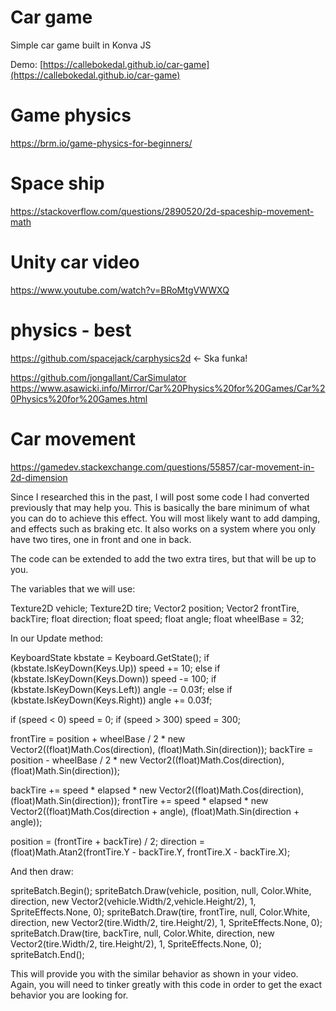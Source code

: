 # Car game

Simple car game built in Konva JS

Demo: [https://callebokedal.github.io/car-game](https://callebokedal.github.io/car-game)

# Game physics
https://brm.io/game-physics-for-beginners/

# Space ship
https://stackoverflow.com/questions/2890520/2d-spaceship-movement-math

# Unity car video
https://www.youtube.com/watch?v=BRoMtgVWWXQ

# physics - best
https://github.com/spacejack/carphysics2d <- Ska funka!

https://github.com/jongallant/CarSimulator
https://www.asawicki.info/Mirror/Car%20Physics%20for%20Games/Car%20Physics%20for%20Games.html

# Car movement
https://gamedev.stackexchange.com/questions/55857/car-movement-in-2d-dimension


Since I researched this in the past, I will post some code I had converted previously that may help you. This is basically the bare minimum of what you can do to achieve this effect. You will most likely want to add damping, and effects such as braking etc. It also works on a system where you only have two tires, one in front and one in back.

The code can be extended to add the two extra tires, but that will be up to you.

The variables that we will use:

Texture2D vehicle;
Texture2D tire;
Vector2 position;
Vector2 frontTire, backTire;
float direction;
float speed;
float angle;
float wheelBase = 32;

In our Update method:

KeyboardState kbstate = Keyboard.GetState();
if (kbstate.IsKeyDown(Keys.Up))
    speed += 10;
else if (kbstate.IsKeyDown(Keys.Down))
    speed -= 100;
if (kbstate.IsKeyDown(Keys.Left))
    angle -= 0.03f;
else if (kbstate.IsKeyDown(Keys.Right))
    angle += 0.03f;

if (speed < 0)
    speed = 0;
if (speed > 300)
    speed = 300;

frontTire = position + wheelBase / 2 * new Vector2((float)Math.Cos(direction), (float)Math.Sin(direction));
backTire = position - wheelBase / 2 * new Vector2((float)Math.Cos(direction), (float)Math.Sin(direction));

backTire += speed * elapsed * new Vector2((float)Math.Cos(direction), (float)Math.Sin(direction));
frontTire += speed * elapsed * new Vector2((float)Math.Cos(direction + angle), (float)Math.Sin(direction + angle));

position = (frontTire + backTire) / 2;
direction = (float)Math.Atan2(frontTire.Y - backTire.Y, frontTire.X - backTire.X);

And then draw:

spriteBatch.Begin();
spriteBatch.Draw(vehicle, position, null, Color.White, direction, new Vector2(vehicle.Width/2,vehicle.Height/2), 1, SpriteEffects.None, 0);
spriteBatch.Draw(tire, frontTire, null, Color.White, direction, new Vector2(tire.Width/2, tire.Height/2), 1, SpriteEffects.None, 0);
spriteBatch.Draw(tire, backTire, null, Color.White, direction, new Vector2(tire.Width/2, tire.Height/2), 1, SpriteEffects.None, 0);
spriteBatch.End();

This will provide you with the similar behavior as shown in your video. Again, you will need to tinker greatly with this code in order to get the exact behavior you are looking for.
